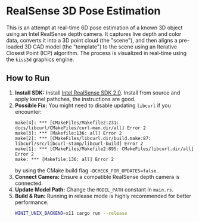 # RealSense 3D Pose Estimation

This is an attempt at real-time 6D pose estimation of a known 3D object using an Intel RealSense depth camera. It captures live depth and color data, converts it into a 3D point cloud (the "scene"), and then aligns a pre-loaded 3D CAD model (the "template") to the scene using an Iterative Closest Point (ICP) algorithm. The process is visualized in real-time using the `kiss3d` graphics engine.


## How to Run

1.  **Install SDK:** Install [Intel RealSense SDK 2.0](https://github.com/IntelRealSense/librealsense). Install from source and apply kernel pathches, the instructions are good.
2. **Possible Fix:** You might need to disable updating `libcurl` if you encounter:
    ```
    make[4]: *** [CMakeFiles/Makefile2:231: docs/libcurl/CMakeFiles/curl-man.dir/all] Error 2
    make[3]: *** [Makefile:136: all] Error 2
    make[2]: *** [CMakeFiles/libcurl.dir/build.make:87: libcurl/src/libcurl-stamp/libcurl-build] Error 2
    make[1]: *** [CMakeFiles/Makefile2:895: CMakeFiles/libcurl.dir/all] Error 2
    make: *** [Makefile:136: all] Error 2
    ```
    by using the CMake build flag `-DCHECK_FOR_UPDATES=false`.
2.  **Connect Camera:** Ensure a compatible RealSense depth camera is connected.
3.  **Update Model Path:** Change the `MODEL_PATH` constant in `main.rs`.
4.  **Build & Run:** Running in release mode is highly recommended for better performance.
    ```sh
    WINIT_UNIX_BACKEND=x11 cargo run --release
    ```